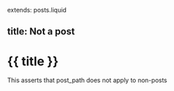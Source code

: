 extends: posts.liquid

title:  Not a post
---
# {{ title }}

This asserts that post_path does not apply to non-posts
